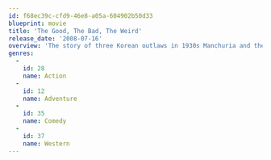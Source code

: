 ```yaml
---
id: f68ec39c-cfd9-46e8-a05a-604902b50d33
blueprint: movie
title: 'The Good, The Bad, The Weird'
release_date: '2008-07-16'
overview: 'The story of three Korean outlaws in 1930s Manchuria and their dealings with the Japanese army and Chinese and Russian bandits. The Good (a Bounty hunter), the Bad (a hitman), and the Weird (a thief) battle the army and the bandits in a race to use a treasure map to uncover the riches of legend.'
genres:
  -
    id: 28
    name: Action
  -
    id: 12
    name: Adventure
  -
    id: 35
    name: Comedy
  -
    id: 37
    name: Western
---
```

